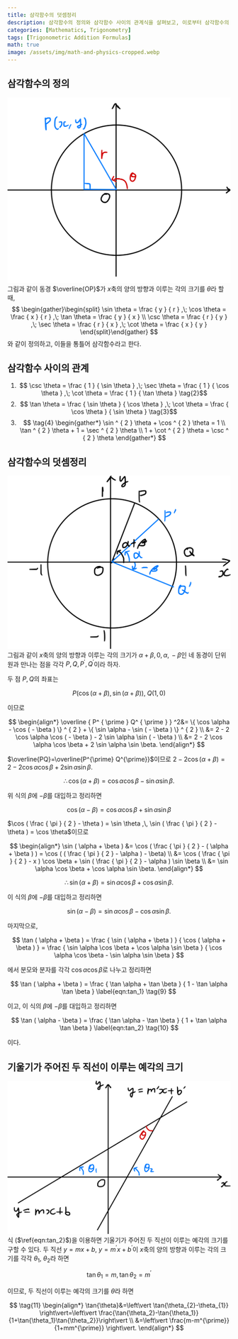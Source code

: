 ```yaml
---
title: 삼각함수의 덧셈정리
description: 삼각함수의 정의와 삼각함수 사이의 관계식을 살펴보고, 이로부터 삼각함수의 덧셈정리 및 파생 공식을 유도한다.
categories: [Mathematics, Trigonometry]
tags: [Trigonometric Addition Formulas]
math: true
image: /assets/img/math-and-physics-cropped.webp
---
```

## 삼각함수의 정의
![Unit Circle and Radius Vector](/assets/img/trigonometry/definition.png)
그림과 같이 동경 $\overline{OP}$가 $x$축의 양의 방향과 이루는 각의 크기를 $\theta$라 할 때,
$$
\begin{gather}\begin{split}
\sin \theta = \frac { y } { r } ,\; \cos \theta = \frac { x } { r } ,\; \tan \theta = \frac { y } { x } \\ \csc \theta = \frac { r } { y } ,\; \sec \theta = \frac { r } { x } ,\; \cot \theta = \frac { x } { y } \end{split}\end{gather}
$$
와 같이 정의하고, 이들을 통틀어 삼각함수라고 한다.

## 삼각함수 사이의 관계
1. $$ \csc \theta = \frac { 1 } { \sin \theta } ,\; \sec \theta = \frac { 1 } { \cos \theta } ,\; \cot \theta = \frac { 1 } { \tan \theta } \tag{2}$$
2. $$ \tan \theta = \frac { \sin \theta } { \cos \theta } ,\; \cot \theta = \frac { \cos \theta } { \sin \theta } \tag{3}$$
3. $$ \tag{4} \begin{gather*}
\sin ^ { 2 } \theta + \cos ^ { 2 } \theta = 1 \\
\tan ^ { 2 } \theta + 1 = \sec ^ { 2 } \theta \\
1 + \cot ^ { 2 } \theta = \csc ^ { 2 } \theta 
\end{gather*} 
$$

## 삼각함수의 덧셈정리
![Deriving the Trigonometric Addition Formulas](/assets/img/trigonometry/trigonometric-addition-formulas.png)
그림과 같이 $x$축의 양의 방향과 이루는 각의 크기가 $\alpha+\beta,\, 0,\, \alpha,\, -\beta$인 네 동경이 단위원과 만나는 점을 각각 $P, Q, P^{\prime}, Q^{\prime}$이라 하자.

두 점 $P, Q$의 좌표는

$$
P(\cos(\alpha+\beta), \sin(\alpha+\beta)),\; Q(1,0)
$$

이므로

$$
\begin{align*} \overline { P^ { \prime } Q^ { \prime } } ^2&= \{ \cos \alpha - \cos ( - \beta ) \} ^ { 2 } + \{ \sin \alpha - \sin ( - \beta ) \} ^ { 2 } \\
&= 2 - 2 \cos \alpha \cos ( - \beta ) - 2 \sin \alpha \sin ( - \beta ) \\
&= 2 - 2 \cos \alpha \cos \beta + 2 \sin \alpha \sin \beta. \end{align*}
$$

$\overline{PQ}=\overline{P^{\prime} Q^{\prime}}$이므로 $2 - 2 \cos ( \alpha + \beta ) = 2 - 2 \cos \alpha \cos \beta + 2 \sin \alpha \sin \beta.$

$$
 \therefore \cos ( \alpha + \beta ) = \cos \alpha \cos \beta - \sin \alpha \sin \beta. \label{eqn:cos_1} \tag{5}
$$

위 식의 $\beta$에 $-\beta$를 대입하고 정리하면

$$
\cos ( \alpha - \beta ) = \cos \alpha \cos \beta + \sin \alpha \sin \beta \label{eqn:cos_2} \tag{6}
$$

$\cos ( \frac { \pi } { 2 } - \theta ) = \sin \theta ,\, \sin ( \frac { \pi } { 2 } - \theta ) = \cos \theta$이므로

$$
\begin{align*} \sin ( \alpha + \beta ) &= \cos ( \frac { \pi } { 2 } - ( \alpha + \beta ) ) = \cos ( ( \frac { \pi } { 2 } - \alpha ) - \beta) \\ &= \cos ( \frac { \pi } { 2 } - x ) \cos \beta + \sin ( \frac { \pi } { 2 } - \alpha ) \sin \beta \\ &= \sin \alpha \cos \beta + \cos \alpha \sin \beta. \end{align*}
$$

$$
\therefore \sin ( \alpha + \beta ) = \sin \alpha \cos \beta + \cos \alpha \sin \beta. \label{eqn:sin_1} \tag{7}
$$

이 식의 $\beta$에 $-\beta$를 대입하고 정리하면

$$
\sin ( \alpha - \beta ) = \sin \alpha \cos \beta - \cos \alpha \sin \beta. \label{eqn:sin_2} \tag{8}
$$

마지막으로,

$$
\tan ( \alpha + \beta ) = \frac { \sin ( \alpha + \beta ) } { \cos ( \alpha + \beta ) } = \frac { \sin \alpha \cos \beta + \cos \alpha \sin \beta } { \cos \alpha \cos \beta - \sin \alpha \sin \beta }
$$

에서 분모와 분자를 각각 $\cos{\alpha} \cos{\beta}$로 나누고 정리하면

$$
\tan ( \alpha + \beta ) = \frac { \tan \alpha + \tan \beta } { 1 - \tan \alpha \tan \beta } \label{eqn:tan_1} \tag{9}
$$

이고, 이 식의 $\beta$에 $-\beta$를 대입하고 정리하면

$$
\tan ( \alpha - \beta ) = \frac { \tan \alpha - \tan \beta } { 1 + \tan \alpha \tan \beta } \label{eqn:tan_2} \tag{10}
$$

이다.

## 기울기가 주어진 두 직선이 이루는 예각의 크기
![Angle formed by two lines](/assets/img/trigonometry/angle-formed-by-two-lines.png)
식 ($\ref{eqn:tan_2}$)을 이용하면 기울기가 주어진 두 직선이 이루는 예각의 크기를 구할 수 있다. 두 직선 $y=mx+b$, $y=m^{\prime} x+b^{\prime}$이 $x$축의 양의 방향과 이루는 각의 크기를 각각 $\theta_{1}$, $\theta_{2}$라 하면

$$
\tan{\theta_{1}}=m,\, \tan{\theta_{2}}=m^{\prime}
$$

이므로, 두 직선이 이루는 예각의 크기를 $\theta$라 하면

$$
\tag{11} \begin{align*}
\tan{\theta}&=\left\vert \tan{\theta_{2}-\theta_{1}} \right\vert=\left\vert \frac{\tan{\theta_2}-\tan{\theta_1}}{1+\tan{\theta_1}\tan{\theta_2}}\right\vert \\
&=\left\vert \frac{m-m^{\prime}}{1+mm^{\prime}} \right\vert.
\end{align*}
$$
